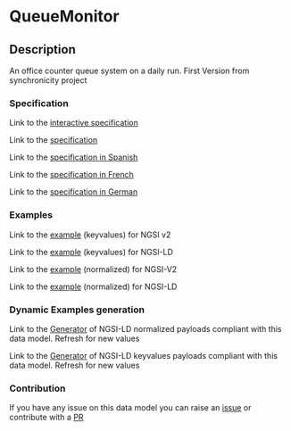 # QueueMonitor

## Description 

An office counter queue system on a daily run. First Version from synchronicity project
### Specification

Link to the [interactive specification](https://swagger.lab.fiware.org/?url=https://smart-data-models.github.io/dataModel.QueueManagement/QueueMonitor/swagger.yaml)

Link to the [specification](https://smart-data-models.github.io/dataModel.QueueManagement/QueueMonitor/doc/spec.md)

Link to the [specification in Spanish](https://smart-data-models.github.io/dataModel.QueueManagement/QueueMonitor/doc/spec_ES.md)

Link to the [specification in French](https://smart-data-models.github.io/dataModel.QueueManagement/QueueMonitor/doc/spec_FR.md)

Link to the [specification in German](https://smart-data-models.github.io/dataModel.QueueManagement/QueueMonitor/doc/spec_DE.md)
### Examples

Link to the [example](https://smart-data-models.github.io/dataModel.QueueManagement/QueueMonitor/examples/example.json) (keyvalues) for NGSI v2

Link to the [example](https://smart-data-models.github.io/dataModel.QueueManagement/QueueMonitor/examples/example.jsonld) (keyvalues) for NGSI-LD

Link to the [example](https://smart-data-models.github.io/dataModel.QueueManagement/QueueMonitor/examples/example-normalized.json) (normalized) for NGSI-V2

Link to the [example](https://smart-data-models.github.io/dataModel.QueueManagement/QueueMonitor/examples/example-normalized.jsonld) (normalized) for NGSI-LD
### Dynamic Examples generation

Link to the [Generator](https://smartdatamodels.org/extra/ngsi-ld_generator_v0.92.php?schemaUrl=https://raw.githubusercontent.com/smart-data-models/dataModel.QueueManagement/master/QueueMonitor/schema.json&email=info@smartdatamodels.org) of NGSI-LD normalized payloads compliant with this data model. Refresh for new values

Link to the [Generator](https://smartdatamodels.org/extra/ngsi-ld_generator_keyvalues_v0.92.php?schemaUrl=https://raw.githubusercontent.com/smart-data-models/dataModel.QueueManagement/master/QueueMonitor/schema.json&email=info@smartdatamodels.org) of NGSI-LD keyvalues payloads compliant with this data model. Refresh for new values
### Contribution

 If you have any issue on this data model you can raise an [issue](https://github.com/smart-data-models/dataModel.QueueManagement/issues)  or contribute with a [PR](https://github.com/smart-data-models/dataModel.QueueManagement/pulls)